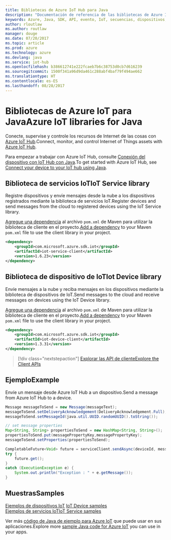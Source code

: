 ```yaml
---
title: Bibliotecas de Azure IoT Hub para Java
description: "Documentación de referencia de las bibliotecas de Azure IoT Hub para Java"
keywords: Azure, Java, SDK, API, evento, IoT, secuencias, dispositivos, iot hub
author: rloutlaw
ms.author: routlaw
manager: douge
ms.date: 07/20/2017
ms.topic: article
ms.prod: azure
ms.technology: azure
ms.devlang: java
ms.service: iot-hub
ms.openlocfilehash: b386612741e222fcaeb7b6c38753d0cb7d616239
ms.sourcegitcommit: 1500f341a96d9da461c288abf4baf79f494ae662
ms.translationtype: HT
ms.contentlocale: es-ES
ms.lasthandoff: 08/28/2017
---
```

# <a name="azure-iot-libraries-for-java"></a><span data-ttu-id="cd50a-104">Bibliotecas de Azure IoT para Java</span><span class="sxs-lookup"><span data-stu-id="cd50a-104">Azure IoT libraries for Java</span></span>

<span data-ttu-id="cd50a-105">Conecte, supervise y controle los recursos de Internet de las cosas con [Azure IoT Hub](https://docs.microsoft.com/en-us/azure/iot-hub/iot-hub-what-is-iot-hub).</span><span class="sxs-lookup"><span data-stu-id="cd50a-105">Connect, monitor, and control Internet of Things assets with [Azure IoT Hub](https://docs.microsoft.com/en-us/azure/iot-hub/iot-hub-what-is-iot-hub).</span></span>

<span data-ttu-id="cd50a-106">Para empezar a trabajar con Azure IoT Hub, consulte [Conexión del dispositivo con IoT Hub con Java](/azure/iot-hub/iot-hub-java-java-getstarted).</span><span class="sxs-lookup"><span data-stu-id="cd50a-106">To get started with Azure IoT Hub, see [Connect your device to your IoT hub using Java](/azure/iot-hub/iot-hub-java-java-getstarted).</span></span>

## <a name="iot-service-library"></a><span data-ttu-id="cd50a-107">Biblioteca de servicios IoT</span><span class="sxs-lookup"><span data-stu-id="cd50a-107">IoT Service library</span></span>

<span data-ttu-id="cd50a-108">Registre dispositivos y envíe mensajes desde la nube a los dispositivos registrados mediante la biblioteca de servicios IoT.</span><span class="sxs-lookup"><span data-stu-id="cd50a-108">Register devices and send messages from the cloud to registered devices using the IoT Service library.</span></span>

<span data-ttu-id="cd50a-109">[Agregue una dependencia](https://maven.apache.org/guides/getting-started/index.html#How_do_I_use_external_dependencies) al archivo `pom.xml` de Maven para utilizar la biblioteca de cliente en el proyecto.</span><span class="sxs-lookup"><span data-stu-id="cd50a-109">[Add a dependency](https://maven.apache.org/guides/getting-started/index.html#How_do_I_use_external_dependencies) to your Maven `pom.xml` file to use the client library in your project.</span></span>  

```XML
<dependency>
    <groupId>com.microsoft.azure.sdk.iot</groupId>
    <artifactId>iot-service-client</artifactId>
    <version>1.6.23</version>
</dependency>
```   

## <a name="iot-device-library"></a><span data-ttu-id="cd50a-110">Biblioteca de dispositivo de IoT</span><span class="sxs-lookup"><span data-stu-id="cd50a-110">Iot Device library</span></span>

<span data-ttu-id="cd50a-111">Envíe mensajes a la nube y reciba mensajes en los dispositivos mediante la biblioteca de dispositivos de IoT.</span><span class="sxs-lookup"><span data-stu-id="cd50a-111">Send messages to the cloud and receive messages on devices using the IoT Device library.</span></span>

<span data-ttu-id="cd50a-112">[Agregue una dependencia](https://maven.apache.org/guides/getting-started/index.html#How_do_I_use_external_dependencies) al archivo `pom.xml` de Maven para utilizar la biblioteca de cliente en el proyecto.</span><span class="sxs-lookup"><span data-stu-id="cd50a-112">[Add a dependency](https://maven.apache.org/guides/getting-started/index.html#How_do_I_use_external_dependencies) to your Maven `pom.xml` file to use the client library in your project.</span></span>  

```XML
<dependency>
    <groupId>com.microsoft.azure.sdk.iot</groupId>
    <artifactId>iot-device-client</artifactId>
    <version>1.3.31</version>
</dependency>
```

> [!div class="nextstepaction"]
> [<span data-ttu-id="cd50a-113">Explorar las API de cliente</span><span class="sxs-lookup"><span data-stu-id="cd50a-113">Explore the Client APIs</span></span>](/java/api/overview/azure/iot/clientlibrary)   

## <a name="example"></a><span data-ttu-id="cd50a-114">Ejemplo</span><span class="sxs-lookup"><span data-stu-id="cd50a-114">Example</span></span>

<span data-ttu-id="cd50a-115">Envíe un mensaje desde Azure IoT Hub a un dispositivo.</span><span class="sxs-lookup"><span data-stu-id="cd50a-115">Send a message from Azure IoT Hub to a device.</span></span>

```java
Message messageToSend = new Message(messageText);
messageToSend.setDeliveryAcknowledgement(DeliveryAcknowledgement.Full);
messageToSend.setMessageId(java.util.UUID.randomUUID().toString());

// set message properties
Map<String, String> propertiesToSend = new HashMap<String, String>();
propertiesToSend.put(messagePropertyKey,messagePropertyKey);
messageToSend.setProperties(propertiesToSend);

CompletableFuture<Void> future = serviceClient.sendAsync(deviceId, messageToSend);
try {
    future.get();
}
catch (ExecutionException e) {
    System.out.println("Exception : " + e.getMessage());
}
```


## <a name="samples"></a><span data-ttu-id="cd50a-116">Muestras</span><span class="sxs-lookup"><span data-stu-id="cd50a-116">Samples</span></span>

<span data-ttu-id="cd50a-117">[Ejemplos de dispositivos IoT](https://github.com/Azure/azure-iot-sdk-java/tree/master/device/iot-device-samples)   </span><span class="sxs-lookup"><span data-stu-id="cd50a-117">[IoT Device samples](https://github.com/Azure/azure-iot-sdk-java/tree/master/device/iot-device-samples)   </span></span>  
[<span data-ttu-id="cd50a-118">Ejemplos de servicios IoT</span><span class="sxs-lookup"><span data-stu-id="cd50a-118">IoT Service samples</span></span>](https://github.com/Azure/azure-iot-sdk-java/tree/master/service/iot-service-samples)

<span data-ttu-id="cd50a-119">Ver más [código de Java de ejemplo para Azure IoT](https://azure.microsoft.com/resources/samples/?platform=java&term=iot) que puede usar en sus aplicaciones.</span><span class="sxs-lookup"><span data-stu-id="cd50a-119">Explore more [sample Java code for Azure IoT](https://azure.microsoft.com/resources/samples/?platform=java&term=iot) you can use in your apps.</span></span>
